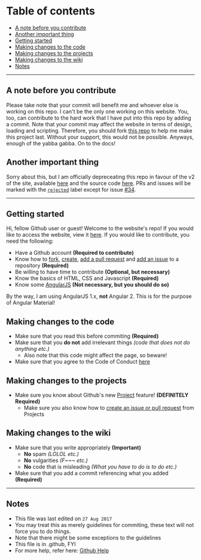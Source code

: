 # Table of contents
- [A note before you contribute](#a-note-before-you-contribute)
- [Another important thing](#another-important-thing)
- [Getting started](#getting-started)
- [Making changes to the code](#making-changes-to-the-code)
- [Making changes to the projects](#making-changes-to-the-projects)
- [Making changes to the wiki](#making-changes-to-the-wiki)
- [Notes](#notes)

---
## A note before you contribute
Please take note that your commit will benefit me and whoever else is working on this repo. I can't be the only one working on this website. You, too, can contribute to the hard work that I have put into this repo by adding a commit.
Note that your commit may affect the website in terms of design, loading and scripting. Therefore, you should fork [this repo](https://help.github.com/articles/fork-a-repo/) to help me make this project last.
Without your support, this would not be possible. Anyways, enough of the yabba gabba. On to the docs!
## Another important thing
Sorry about this, but I am officially depreceating this repo in favour of the v2 of the site, available [here](https://githubpageschan4077.firebaseapp.com) and the source code [here](https://github.com/Chan4077/githubpageschan4077). PRs and issues will be marked with the [`rejected`](https://github.com/Chan4077/chan4077.github.io/issues?q=label%3Arejected+is%3Aclosed) label except for issue [#34](https://github.com/Chan4077/chan4077.github.io/issues/34).

---
## Getting started
Hi, fellow Github user or guest! Welcome to the website's repo! If you would like to access the website, view it [here](https://chan4077.github.io).
If you would like to contribute, you need the following:

- Have a Github account **(Required to contribute)**
- Know how to [fork](https://help.github.com/articles/fork-a-repo/), [create](https://help.github.com/articles/create-a-repo/), [add a pull request](https://help.github.com/articles/creating-a-pull-request/) and [add an issue](https://help.github.com/articles/creating-an-issue/) to a repository **(Required)**
- Be willing to have time to contribute **(Optional, but necessary)**
- Know the basics of HTML, CSS and Javascript **(Required)**
- Know some [AngularJS](https://angularjs.org) **(Not necessary, but you should do so)**

By the way, I am using AngularJS 1.x, **not** Angular 2. This is for the purpose of Angular Material!

## Making changes to the code
- Make sure that you read this before commiting **(Required)**
- Make sure that you **do not** add irrelevant things _(code that does not do anything etc.)_
  - Also note that this code might affect the page, so beware!
- Make sure that you agree to the Code of Conduct [here](https://github.com/Chan4077/COC/blob/master/CODE_OF_CONDUCT.md)

## Making changes to the projects
- Make sure you know about Github's new [Project](https://help.github.com/articles/tracking-the-progress-of-your-work-with-projects/) feature! **(DEFINITELY Required)**
  - Make sure you also know how to [create an issue or pull request](https://help.github.com/articles/adding-issues-and-pull-requests-to-a-project/) from Projects
  
## Making changes to the wiki
- Make sure that you write appropriately **(Important)**
  - **No** spam _(LOLOL etc.)_
  - **No** vulgarities _(F~~~ etc.)_
  - **No** code that is misleading _(What you have to do is to do etc.)_
- Make sure that you add a commit referencing what you added **(Required)**

---
## Notes
- This file was last edited on `27 Aug 2017`
- You may treat this as merely guidelines for commiting, these text will not force you to do things.
- Note that there might be some exceptions to the guidelines
- This file is in .github, FYI
- For more help, refer here: [Github Help](https://help.github.com)
